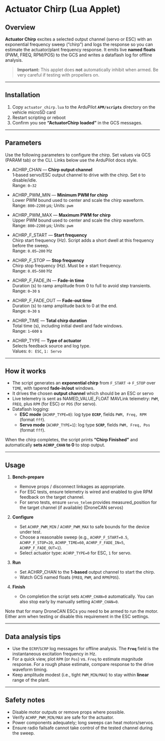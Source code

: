 # Actuator Chirp (Lua Applet)

## Overview
**Actuator Chirp** excites a selected output channel (servo or ESC) with an exponential frequency sweep (“chirp”) and logs the response so you can estimate the actuator/plant frequency response. It emits live **named floats** (PWM, FREQ, RPM/POS) to the GCS and writes a dataflash log for offline analysis.

> **Important:** This applet does **not** automatically inhibit when armed. Be very careful if testing with propellers on.

---

## Installation
1. Copy `actuator_chirp.lua` to the ArduPilot **`APM/scripts`**
   directory on the vehicle microSD card
2. Restart scripting or reboot
3. Confirm you see **“ActuatorChirp loaded”** in the GCS messages.

---

## Parameters
Use the following parameters to configure the chirp. Set values via GCS (PARAM tab) or the CLI. Links below use the ArduPilot docs style.

- ACHRP_CHAN — **Chirp output channel**  
  1‑based servo/ESC output channel to drive with the chirp. Set `0` to disable/idle.  
  Range: `0–32`

- ACHRP_PWM_MIN — **Minimum PWM for chirp**  
  Lower PWM bound used to center and scale the chirp waveform.  
  Range: `800–2200` µs; Units: `pwm`

- ACHRP_PWM_MAX — **Maximum PWM for chirp**  
  Upper PWM bound used to center and scale the chirp waveform.  
  Range: `800–2200` µs; Units: `pwm`

- ACHRP_F_START — **Start frequency**  
  Chirp start frequency (Hz). Script adds a short dwell at this frequency before the sweep.  
  Range: `0.05–200` Hz

- ACHRP_F_STOP — **Stop frequency**  
  Chirp stop frequency (Hz). Must be ≥ start frequency.  
  Range: `0.05–500` Hz

- ACHRP_F_FADE_IN — **Fade‑in time**  
  Duration (s) to ramp amplitude from 0 to full to avoid step transients.  
  Range: `0–30` s

- ACHRP_F_FADE_OUT — **Fade‑out time**  
  Duration (s) to ramp amplitude back to 0 at the end.  
  Range: `0–30` s

- ACHRP_TIME — **Total chirp duration**  
  Total time (s), including initial dwell and fade windows.  
  Range: `1–600` s

- ACHRP_TYPE — **Type of actuator**  
  Selects feedback source and log type.  
  Values: `0: ESC`, `1: Servo`

---

## How it works
- The script generates an **exponential chirp** from `F_START` → `F_STOP` over `TIME`, with tapered **fade‑in/out** windows.
- It drives the chosen **output channel** which should be an ESC or servo
- Live telemetry is sent as NAMED_VALUE_FLOAT MAVLink telemetry: `PWM`, `FREQ`, plus `RPM` (for ESC) or `POS` (for servo).
- Dataflash logging:
  - **ESC mode** (`ACHRP_TYPE=0`): log type **`ECRP`**, fields `PWM, Freq, RPM` (format `fff`).  
  - **Servo mode** (`ACHRP_TYPE=1`): log type **`SCRP`**, fields `PWM, Freq, Pos` (format `fff`).

When the chirp completes, the script prints **“Chirp Finished”** and automatically **sets `ACHRP_CHAN` to 0** to stop output.

---

## Usage
1. **Bench‑prepare**
   - Remove props / disconnect linkages as appropriate.
   - For ESC tests, ensure telemetry is wired and enabled to give RPM feedback on the target channel.
   - For servo tests, ensure `servo_telem` provides measured_position for the target channel (if available) (DroneCAN servos)

2. **Configure**
   - Set `ACHRP_PWM_MIN` / `ACHRP_PWM_MAX` to safe bounds for the device under test.
   - Choose a reasonable sweep (e.g., `ACHRP_F_START=0.5`, `ACHRP_F_STOP=20`, `ACHRP_TIME=60`, `ACHRP_F_FADE_IN=5`, `ACHRP_F_FADE_OUT=1`).
   - Select actuator type: `ACHRP_TYPE=0` for ESC, `1` for servo.

3. **Run**
   - Set ACHRP_CHAN to the **1‑based** output channel to start the chirp.
   - Watch GCS named floats (`FREQ`, `PWM`, and `RPM`/`POS`).

4. **Finish**
   - On completion the script sets `ACHRP_CHAN=0` automatically. You can also stop early by manually setting `ACHRP_CHAN=0`.

Note that for many DroneCAN ESCs you need to be armed to run the motor. Either arm when testing or disable this requirement in the ESC settings.

---

## Data analysis tips
- Use the `ECRP`/`SCRP` log messages for offline analysis. The **`Freq`** field is the instantaneous excitation frequency in Hz.
- For a quick view, plot `RPM` (or `Pos`) vs. `Freq` to estimate magnitude response. For a rough phase estimate, compare response to the drive waveform timing.
- Keep amplitude modest (i.e., tight `PWM_MIN/MAX`) to stay within **linear** range of the plant.

---

## Safety notes
- Disable motor outputs or remove props where possible.  
- Verify `ACHRP_PWM_MIN/MAX` are safe for the actuator.  
- Power components adequately; long sweeps can heat motors/servos.  
- Ensure radio failsafe cannot take control of the tested channel during the sweep.

